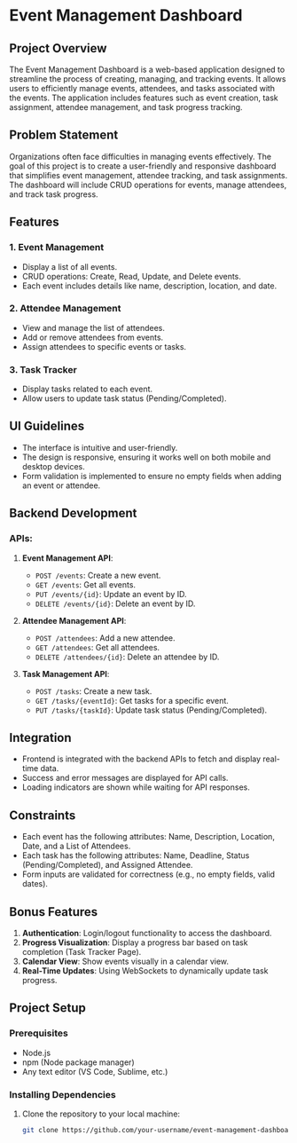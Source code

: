 # Event Management Dashboard

## Project Overview

The Event Management Dashboard is a web-based application designed to streamline the process of creating, managing, and tracking events. It allows users to efficiently manage events, attendees, and tasks associated with the events. The application includes features such as event creation, task assignment, attendee management, and task progress tracking.

## Problem Statement

Organizations often face difficulties in managing events effectively. The goal of this project is to create a user-friendly and responsive dashboard that simplifies event management, attendee tracking, and task assignments. The dashboard will include CRUD operations for events, manage attendees, and track task progress.

## Features

### 1. Event Management
- Display a list of all events.
- CRUD operations: Create, Read, Update, and Delete events.
- Each event includes details like name, description, location, and date.

### 2. Attendee Management
- View and manage the list of attendees.
- Add or remove attendees from events.
- Assign attendees to specific events or tasks.

### 3. Task Tracker
- Display tasks related to each event.
- Allow users to update task status (Pending/Completed).

## UI Guidelines
- The interface is intuitive and user-friendly.
- The design is responsive, ensuring it works well on both mobile and desktop devices.
- Form validation is implemented to ensure no empty fields when adding an event or attendee.

## Backend Development

### APIs:

1. **Event Management API**:
   - `POST /events`: Create a new event.
   - `GET /events`: Get all events.
   - `PUT /events/{id}`: Update an event by ID.
   - `DELETE /events/{id}`: Delete an event by ID.

2. **Attendee Management API**:
   - `POST /attendees`: Add a new attendee.
   - `GET /attendees`: Get all attendees.
   - `DELETE /attendees/{id}`: Delete an attendee by ID.

3. **Task Management API**:
   - `POST /tasks`: Create a new task.
   - `GET /tasks/{eventId}`: Get tasks for a specific event.
   - `PUT /tasks/{taskId}`: Update task status (Pending/Completed).

## Integration
- Frontend is integrated with the backend APIs to fetch and display real-time data.
- Success and error messages are displayed for API calls.
- Loading indicators are shown while waiting for API responses.

## Constraints
- Each event has the following attributes: Name, Description, Location, Date, and a List of Attendees.
- Each task has the following attributes: Name, Deadline, Status (Pending/Completed), and Assigned Attendee.
- Form inputs are validated for correctness (e.g., no empty fields, valid dates).

## Bonus Features
1. **Authentication**: Login/logout functionality to access the dashboard.
2. **Progress Visualization**: Display a progress bar based on task completion (Task Tracker Page).
3. **Calendar View**: Show events visually in a calendar view.
4. **Real-Time Updates**: Using WebSockets to dynamically update task progress.

## Project Setup

### Prerequisites
- Node.js
- npm (Node package manager)
- Any text editor (VS Code, Sublime, etc.)

### Installing Dependencies

1. Clone the repository to your local machine:
   ```bash
   git clone https://github.com/your-username/event-management-dashboard.git
